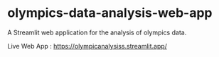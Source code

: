 # olympics-data-analysis-web-app

A Streamlit web application for the analysis of olympics data.

Live Web App : https://olympicanalysiss.streamlit.app/
